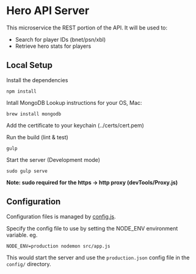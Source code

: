 # Hero API Server
This microservice the REST portion of the API. It will be used to:

- Search for player IDs (bnet/psn/xbl)
- Retrieve hero stats for players

## Local Setup

Install the dependencies
```
npm install
```

Intall MongoDB
Lookup instructions for your OS, Mac:
```
brew install mongodb
```

Add the certificate to your keychain (../certs/cert.pem)


Run the build (lint & test)
```
gulp
```

Start the server (Development mode)
```
sudo gulp serve
```
**Note: sudo required for the https -> http proxy (devTools/Proxy.js)**

## Configuration
Configuration files is managed by [config.js](https://www.npmjs.com/package/config).

Specify the config file to use by setting the NODE_ENV environment variable. eg.
```
NODE_ENV=production nodemon src/app.js
```

This would start the server and use the `production.json` config file in the `config/` directory.